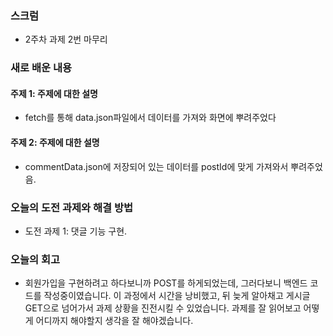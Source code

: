 ### 스크럼
- 2주차 과제 2번 마무리

### 새로 배운 내용
#### 주제 1: 주제에 대한 설명
- fetch를 통해 data.json파일에서 데이터를 가져와 화면에 뿌려주었다

#### 주제 2: 주제에 대한 설명
- commentData.json에 저장되어 있는 데이터를 postId에 맞게 가져와서 뿌려주었음.

### 오늘의 도전 과제와 해결 방법
- 도전 과제 1: 댓글 기능 구현. 

### 오늘의 회고
- 회원가입을 구현하려고 하다보니까 POST를 하게되었는데, 그러다보니 백엔드 코드를 작성중이였습니다.
  이 과정에서 시간을 낭비했고, 뒤 늦게 알아채고 게시글 GET으로 넘어가서 과제 상황을 진전시킬 수 있었습니다.
  과제를 잘 읽어보고 어떻게 어디까지 해야할지 생각을 잘 해야겠습니다.
